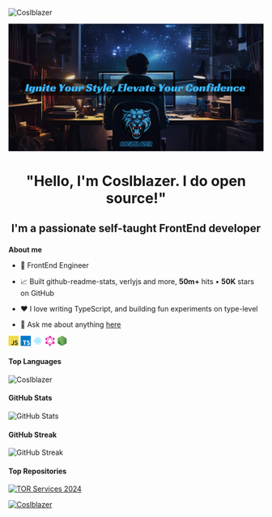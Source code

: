 <p align="left"> <img src="https://komarev.com/ghpvc/?username=Coslblazer&label=Profile%20views&color=0e75b6&style=flate" alt="Coslblazer" /> </p>

![logo](https://github.com/Coslblazer/Coslblazer/blob/main/Image.png)

# <p align="center"> "Hello, I'm Coslblazer. I do open source!" </p>

## <p align="center"> I'm a passionate self-taught FrontEnd developer </p>

**About me**

- 💼 FrontEnd Engineer

- 📈 Built github-readme-stats, verlyjs and more, **50m+** hits • **50K** stars on GitHub

- ❤️ I love writing TypeScript, and building fun experiments on type-level

- 💬 Ask me about anything [here](https://github.com/Coslblazer/Coslblazer/issues)

<code><img height="20" alt="javascript" src="https://raw.githubusercontent.com/github/explore/80688e429a7d4ef2fca1e82350fe8e3517d3494d/topics/javascript/javascript.png"></code>
<code><img height="20" alt="typescript" src="https://raw.githubusercontent.com/github/explore/80688e429a7d4ef2fca1e82350fe8e3517d3494d/topics/typescript/typescript.png"></code>
<code><img height="20" alt="react" src="https://raw.githubusercontent.com/github/explore/80688e429a7d4ef2fca1e82350fe8e3517d3494d/topics/react/react.png"></code>
<code><img height="20" alt="graphql" src="https://raw.githubusercontent.com/github/explore/5c058a388828bb5fde0bcafd4bc867b5bb3f26f3/topics/graphql/graphql.png"></code>
<code><img height="20" alt="nodejs" src="https://raw.githubusercontent.com/github/explore/80688e429a7d4ef2fca1e82350fe8e3517d3494d/topics/nodejs/nodejs.png"></code>   

#### Top Languages

<img src="https://github-readme-stats.vercel.app/api/top-langs?username=Coslblazer&show_icons=true&locale=en&layout=compact&theme=vue-dark" alt="Coslblazer">

#### GitHub Stats

<img src="https://github-readme-stats.vercel.app/api?username=Coslblazer&show_icons=true&theme=dark&title_color=38b6ff&text_color=ffffff" alt="GitHub Stats">

#### GitHub Streak

<img src="https://github-readme-streak-stats.herokuapp.com/?user=Coslblazer&theme=dark&ring=38b6ff&fire=38b6ff&currStreakNum=ffffff&sideNums=38b6ff&currStreakLabel=ffffff&stroke=38b6ff&dates=38b6ff" alt="GitHub Streak">

#### Top Repositories

[![TOR Services 2024](https://github-readme-stats.vercel.app/api/pin/?username=Coslblazer&repo=tor-services-2024&theme=dark&bg_color=000000&title_color=38b6ff&text_color=ffffff)](https://github.com/Coslblazer/tor-services-2024)

[![Coslblazer](https://github-readme-stats.vercel.app/api/pin/?username=Coslblazer&repo=Coslblazer&theme=dark&bg_color=000000&title_color=38b6ff&text_color=ffffff)](https://github.com/Coslblazer/Coslblazer)
